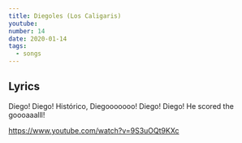 ```yaml
---
title: Diegoles (Los Caligaris)
youtube:
number: 14
date: 2020-01-14
tags:
  - songs
---
```


## Lyrics

Diego! Diego!
Histórico,
Diegooooooo!
Diego! Diego!
He scored the goooaaalll!

https://www.youtube.com/watch?v=9S3uOQt9KXc
